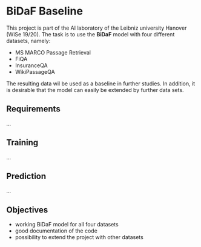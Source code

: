 # BiDaF Baseline

This project is part of the AI laboratory of the Leibniz university Hanover (WiSe 19/20).
The task is to use the **BiDaF** model with four different datasets, namely:

- MS MARCO Passage Retrieval
- FiQA
- InsuranceQA
- WikiPassageQA

The resulting data wil be used as a baseline in further studies. In addition, it is desirable that the model can easily be extended by further data sets.

## Requirements
...

## Training
...

## Prediction
...

## Objectives

- working BiDaF model for all four datasets
- good documentation of the code
- possibility to extend the project with other datasets
